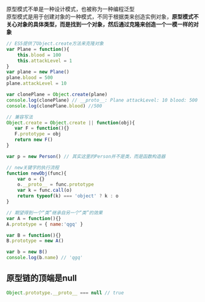原型模式不单是一种设计模式，也被称为一种编程泛型  
原型模式是用于创建对象的一种模式，不同于根据类来创造实例对象，**原型模式不关心对象的具体类型，而是找到一个对象，然后通过克隆来创造一个一模一样的对象**
````js
// ES5提供了Object.create方法来克隆对象
var Plane = function(){
    this.blood = 100
    this.attackLevel = 1
}
var plane = new Plane()
plane.blood = 500
plane.attackLevel = 10

var clonePlane = Object.create(plane)
console.log(clonePlane) // __proto__: Plane attackLevel: 10 blood: 500
console.log(clonePlane.blood) //500

// 兼容写法
Object.create = Object.create || function(obj){
   var F = function(){}
   F.prototype = obj
   return new F()
}
````
````js
var p = new Person() // 其实这里的Person并不是类，而是函数构造器

// new关键字的执行流程
function newObj(func){
    var o = {}
    o.__proto__ = func.prototype
    var k = func.call(o)
    return typeof(k) === 'object' ? k : o
}
````
````js
// 期望得到一个“类”继承自另一个“类”的效果
var A = function(){}
A.prototype = { name:'qgq' }

var B = function(){}
B.prototype = new A()

var b = new B()
console.log(b.name) // 'qgq'
````
## 原型链的顶端是null
````js
Object.prototype.__proto__ === null // true
````